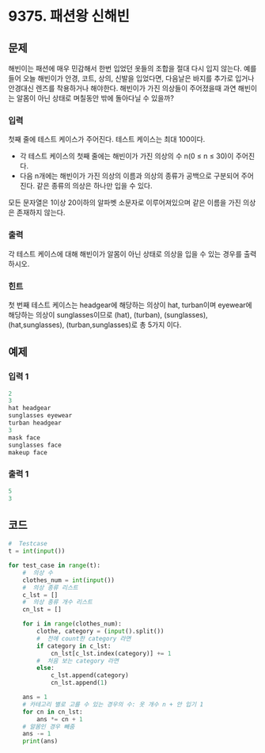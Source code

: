 # 9375. 패션왕 신해빈



## 문제

해빈이는 패션에 매우 민감해서 한번 입었던 옷들의 조합을 절대 다시 입지 않는다. 예를 들어 오늘 해빈이가 안경, 코트, 상의, 신발을 입었다면, 다음날은 바지를 추가로 입거나 안경대신 렌즈를 착용하거나 해야한다. 해빈이가 가진 의상들이 주어졌을때 과연 해빈이는 알몸이 아닌 상태로 며칠동안 밖에 돌아다닐 수 있을까?



### 입력

첫째 줄에 테스트 케이스가 주어진다. 테스트 케이스는 최대 100이다.

- 각 테스트 케이스의 첫째 줄에는 해빈이가 가진 의상의 수 n(0 ≤ n ≤ 30)이 주어진다.
- 다음 n개에는 해빈이가 가진 의상의 이름과 의상의 종류가 공백으로 구분되어 주어진다. 같은 종류의 의상은 하나만 입을 수 있다.

모든 문자열은 1이상 20이하의 알파벳 소문자로 이루어져있으며 같은 이름을 가진 의상은 존재하지 않는다.

### 출력

각 테스트 케이스에 대해 해빈이가 알몸이 아닌 상태로 의상을 입을 수 있는 경우를 출력하시오.

### 힌트

첫 번째 테스트 케이스는 headgear에 해당하는 의상이 hat, turban이며 eyewear에 해당하는 의상이 sunglasses이므로  (hat), (turban), (sunglasses), (hat,sunglasses), (turban,sunglasses)로 총 5가지 이다.



## 예제

### 입력 1

```python
2
3
hat headgear
sunglasses eyewear
turban headgear
3
mask face
sunglasses face
makeup face
```

### 출력 1

```python
5
3
```





## 코드

```python
#  Testcase
t = int(input())

for test_case in range(t):
    #  의상 수
    clothes_num = int(input())
    #  의상 종류 리스트
    c_lst = []
    #  의상 종류 개수 리스트
    cn_lst = []

    for i in range(clothes_num):
        clothe, category = (input().split())
        #  전에 count한 category 라면
        if category in c_lst:
            cn_lst[c_lst.index(category)] += 1
        #  처음 보는 category 라면
        else:
            c_lst.append(category)
            cn_lst.append(1)

    ans = 1
    # 카테고리 별로 고를 수 있는 경우의 수: 옷 개수 n + 안 입기 1
    for cn in cn_lst:
        ans *= cn + 1
    # 알몸인 경우 빼줌
    ans -= 1
    print(ans)
```
